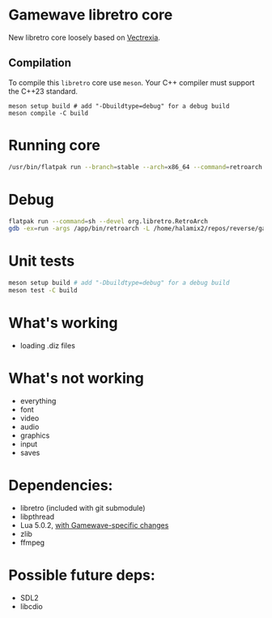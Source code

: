 # Gamewave libretro core

New libretro core loosely based on [Vectrexia](https://github.com/beardypig/vectrexia-emulator).

## Compilation

To compile this `libretro` core use `meson`. Your C++ compiler must support the C++23 standard.

```shell
meson setup build # add "-Dbuildtype=debug" for a debug build
meson compile -C build
```

# Running core

```bash
/usr/bin/flatpak run --branch=stable --arch=x86_64 --command=retroarch org.libretro.RetroArch -L /home/halamix2/repos/reverse/gamewave/gamewave-libretro/build/gamewave_libretro.so "/home/halamix2/repos/reverse/gamewave/games/Click! (USA)/gamewave.diz"
```

# Debug

```bash
flatpak run --command=sh --devel org.libretro.RetroArch
gdb -ex=run -args /app/bin/retroarch -L /home/halamix2/repos/reverse/gamewave/gamewave-libretro/build/gamewave_libretro.so "/home/halamix2/repos/reverse/gamewave/games/Click! (USA)/gamewave.diz"
```

# Unit tests

```bash
meson setup build # add "-Dbuildtype=debug" for a debug build
meson test -C build
```

# What's working

- loading .diz files

# What's not working

- everything
- font
- video
- audio
- graphics
- input
- saves

# Dependencies:

- libretro (included with git submodule)
- libpthread
- Lua 5.0.2, [with Gamewave-specific changes](https://github.com/gamewavefans/lua_gamewave)
- zlib
- ffmpeg
<!-- - libyuv - included by Hunter -->

# Possible future deps:

- SDL2
- libcdio
